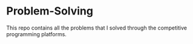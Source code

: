 # Problem-Solving
This repo contains all the problems that I solved through the competitive programming platforms.
